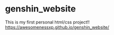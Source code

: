 # genshin_website
This is my first personal html/css project!! https://awesomenessxp.github.io/genshin_website/
